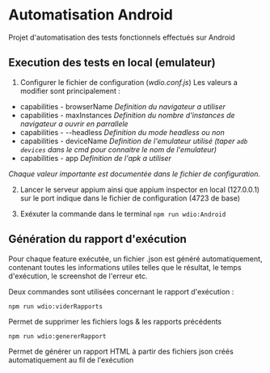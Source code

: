 # Automatisation Android

Projet d'automatisation des tests fonctionnels effectués sur Android


## Execution des tests en local (emulateur)

1. Configurer le fichier de configuration (_wdio.conf.js_)
Les valeurs a modifier sont principalement :
- capabilities - browserName
_Definition du navigateur a utiliser_
- capabilities - maxInstances 
_Definition du nombre d'instances de navigateur a ouvrir en parrallele_
- capabilities - --headless 
_Definition du mode headless ou non_
- capabilities - deviceName
_Definition de l'emulateur utilisé (taper ```adb devices``` dans le cmd pour connaitre le nom de l'emulateur)_
- capabilities - app
_Definition de l'apk a utiliser_

_Chaque valeur importante est documentée dans le fichier de configuration._

2. Lancer le serveur appium ainsi que appium inspector en local (127.0.0.1) sur le port indique dans le fichier de configuration (4723 de base)

3. Exéxuter la commande dans le terminal ```npm run wdio:Android```


## Génération du rapport d'exécution

Pour chaque feature exécutée, un fichier .json est généré automatiquement, contenant toutes les informations utiles telles que le résultat, le temps d'exécution, le screenshot de l'erreur etc.

Deux commandes sont utilisées concernant le rapport d'exécution : 

```nodejs
npm run wdio:viderRapports
```
Permet de supprimer les fichiers logs & les rapports précédents

```nodejs
npm run wdio:genererRapport
```
Permet de générer un rapport HTML à partir des fichiers json créés automatiquement au fil de l'exécution
